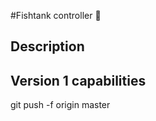 #Fishtank controller :tropical_fish:

## Description

## Version 1 capabilities
git push -f origin master